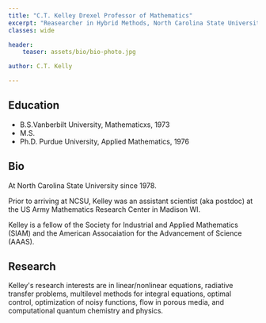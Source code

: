 ```yaml
---
title: "C.T. Kelley Drexel Professor of Mathematics"
excerpt: "Reasearcher in Hybrid Methods, North Carolina State University"
classes: wide

header:
    teaser: assets/bio/bio-photo.jpg

author: C.T. Kelly

---
```

## Education
* B.S.Vanberbilt University, Mathematicxs, 1973
* M.S.
* Ph.D. Purdue University, Applied Mathematics, 1976

## Bio
At North Carolina State University since 1978.

Prior to arriving at NCSU, Kelley was an assistant scientist (aka postdoc) at the US Army Mathematics Research Center in Madison WI.

Kelley is a fellow of the Society for Industrial and Applied Mathematics (SIAM) and the American Assocaiation for the Advancement of Science (AAAS).

## Research

Kelley's research interests are in linear/nonlinear equations, radiative transfer problems, multilevel methods for integral equations, optimal control, optimization of noisy functions, flow in porous media, and computational quantum chemistry and physics. 
